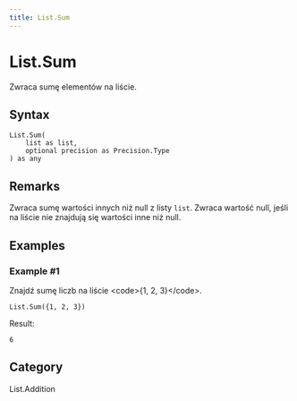 ```yaml
---
title: List.Sum
---
```


# List.Sum


Zwraca sumę elementów na liście.


## Syntax

```powerquery
List.Sum(
    list as list,
    optional precision as Precision.Type
) as any
```


## Remarks

Zwraca sumę wartości innych niż null z listy <code>list</code>.  Zwraca wartość null, jeśli na liście nie znajdują się wartości inne niż null.


## Examples

### Example #1 
Znajdź sumę liczb na liście &lt;code&gt;\{1, 2, 3}&lt;/code&gt;.
```powerquery
List.Sum({1, 2, 3})
```

Result: 
```powerquery
6
```




## Category
List.Addition
